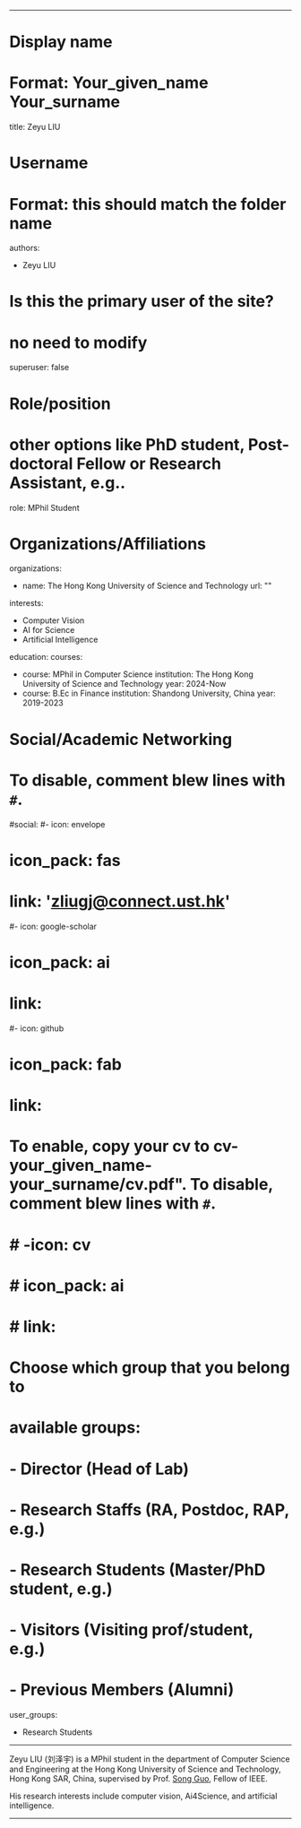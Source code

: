 
---
# Display name
# Format: Your_given_name Your_surname 
title: Zeyu LIU

# Username
# Format: this should match the folder name
authors:
- Zeyu LIU

# Is this the primary user of the site?
# no need to modify 
superuser: false

# Role/position
# other options like PhD student, Post-doctoral Fellow or Research Assistant, e.g..
role: MPhil Student

# Organizations/Affiliations
organizations:
- name: The Hong Kong University of Science and Technology
  url: ""

interests:
- Computer Vision
- AI for Science
- Artificial Intelligence

education:
  courses:
  - course: MPhil in Computer Science
    institution: The Hong Kong University of Science and Technology
    year: 2024-Now
  - course: B.Ec in Finance
    institution: Shandong University, China
    year: 2019-2023


# Social/Academic Networking
# To disable, comment blew lines with `#`.
#social:
#- icon: envelope
#  icon_pack: fas
#  link: 'zliugj@connect.ust.hk'

#- icon: google-scholar
#  icon_pack: ai
#  link: 

#- icon: github
#  icon_pack: fab
#  link: 

# To enable, copy your cv to cv-your_given_name-your_surname/cv.pdf". To disable, comment blew lines with `#`.
# # -icon: cv
# # icon_pack: ai
# # link:

# Choose which group that you belong to
#  available groups:
#  - Director (Head of Lab)
#  - Research Staffs (RA, Postdoc, RAP, e.g.)
#  - Research Students (Master/PhD student, e.g.)
#  - Visitors (Visiting prof/student, e.g.)
#  - Previous Members (Alumni)
user_groups:
- Research Students
---

Zeyu LIU (刘泽宇) is a MPhil student in the department of Computer Science and Engineering at the Hong Kong University of Science and Technology, Hong Kong SAR, China, supervised by Prof. [Song Guo](https://cse.hkust.edu.hk/admin/people/faculty/profile/songguo), Fellow of IEEE.  

His research interests include computer vision, Ai4Science, and artificial intelligence.


---


